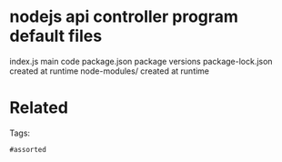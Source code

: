 # nodejs api controller program default files
index.js             main code
package.json         package versions
package-lock.json    created at runtime
node-modules/        created at runtime

# Related


Tags:

    #assorted
